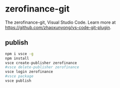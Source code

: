# zerofinance-git

The zerofinance-git, Visual Studio Code. Learn more at https://github.com/zhaoxunyong/vs-code-git-plugin.

## publish 

```bash
npm i vsce -g
npm install
vsce create-publisher zerofinance
#vsce delete-publisher zerofinance
vsce login zerofinance
#vsce package
vsce publish
```
